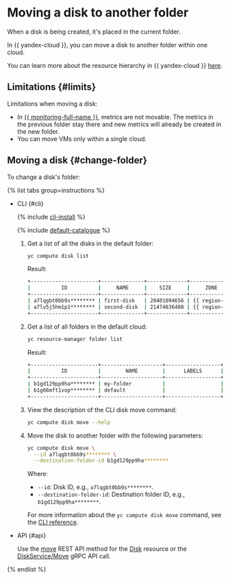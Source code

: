 # Moving a disk to another folder

When a disk is being created, it's placed in the current folder.

In {{ yandex-cloud }}, you can move a disk to another folder within one cloud.

You can learn more about the resource hierarchy in {{ yandex-cloud }} [here](../../../resource-manager/concepts/resources-hierarchy.md).

## Limitations {#limits}

Limitations when moving a disk:

* In [{{ monitoring-full-name }}](../../../monitoring/), metrics are not movable. The metrics in the previous folder stay there and new metrics will already be created in the new folder.
* You can move VMs only within a single cloud.

## Moving a disk {#change-folder}

To change a disk's folder:

{% list tabs group=instructions %}

- CLI {#cli}

   {% include [cli-install](../../../_includes/cli-install.md) %}

   {% include [default-catalogue](../../../_includes/default-catalogue.md) %}

   1. Get a list of all the disks in the default folder:

      ```bash
      yc compute disk list
      ```

      Result:

      ```bash
      +----------------------+--------------+-------------+---------------+--------+----------------------+-------------------------+
      |          ID          |     NAME     |    SIZE     |     ZONE      | STATUS |     INSTANCE IDS     |       DESCRIPTION       |
      +----------------------+--------------+-------------+---------------+--------+----------------------+-------------------------+
      | a7lqgbt0bb9s******** | first-disk   | 20401094656 | {{ region-id }}-a | READY  | a7lcvu28njbh******** |                         |
      | a7lv5j5hm1p1******** | second-disk  | 21474836480 | {{ region-id }}-a | READY  |                      |                         |
      +----------------------+--------------+-------------+---------------+--------+----------------------+-------------------------+
      ```

   1. Get a list of all folders in the default cloud:

      ```bash
      yc resource-manager folder list
      ```

      Result:

      ```bash
      +----------------------+--------------------+------------------+--------+
      |          ID          |        NAME        |      LABELS      | STATUS |
      +----------------------+--------------------+------------------+--------+
      | b1gd129pp9ha******** | my-folder          |                  | ACTIVE |
      | b1g66mft1vop******** | default            |                  | ACTIVE |
      +----------------------+--------------------+------------------+--------+
      ```

   1. View the description of the CLI disk move command:

      ```bash
      yc compute disk move --help
      ```

   1. Move the disk to another folder with the following parameters:

      ```bash
      yc compute disk move \
        --id a7lqgbt0bb9s******** \
        --destination-folder-id b1gd129pp9ha********
      ```

      Where:

      * `--id`: Disk ID, e.g., `a7lqgbt0bb9s********`.
      * `--destination-folder-id`: Destination folder ID, e.g., `b1gd129pp9ha********`.

      For more information about the `yc compute disk move` command, see the [CLI reference](../../../cli/cli-ref/compute/cli-ref/disk/move.md).

- API {#api}

   Use the [move](../../api-ref/Disk/move.md) REST API method for the [Disk](../../api-ref/Disk/index.md) resource or the [DiskService/Move](../../api-ref/grpc/Disk/move.md) gRPC API call.

{% endlist %}
